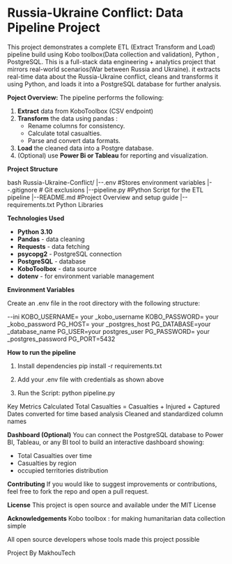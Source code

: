 # Russia-Ukraine Conflict: Data Pipeline Project

This project demonstrates a complete ETL (Extract Transform and Load) pipeline build using Kobo toolbox(Data collection and validation), Python , PostgreSQL.
This is a full-stack data engineering + analytics project that mirrors real-world scenarios(War between Russia and Ukraine).
it extracts real-time data about the Russia-Ukraine conflict, cleans and transforms it using Python, and loads it into a PostgreSQL database for further analysis.

**Poject Overview:**
The pipeline performs the following:

1. **Extract** data from KoboToolbox (CSV endpoint)
2. **Transform** the data  using pandas :
    - Rename columns for consistency.
    - Calculate total casualties.
    - Parse and convert data formats.
3. **Load** the cleaned data into a Postgre database.
4. (Optional) use **Power Bi or Tableau** for reporting and visualization.

**Project Structure**

bash
Russia-Ukraine-Conflict/
|--.env        #Stores environment variables
|--.gitignore  # Git exclusions
|--pipeline.py #Python Script for the ETL pipeline
|--README.md   #Project Overview and setup guide 
|--requirements.txt Python Libraries 

**Technologies Used**

- **Python 3.10**
- **Pandas** - data cleaning
- **Requests** - data fetching
- **psycopg2** - PostgreSQL connection
- **PostgreSQL** - database
- **KoboToolbox** - data source
- **dotenv** - for environment variable management 

**Environment Variables**

Create an .env file in the root directory with the following structure:

--ini
KOBO_USERNAME= your _kobo_username
KOBO_PASSWORD= your _kobo_password
PG_HOST= your _postgres_host
PG_DATABASE=your _database_name
PG_USER=your postgres_user
PG_PASSWORD= your _postgres_password
PG_PORT=5432

**How to run the pipeline**
1) Install dependencies 
pip install -r requirements.txt

2) Add your .env file with credentials as shown above 

3) Run the Script:
python pipeline.py

Key Metrics Calculated
Total Casualties = Casualties + Injured + Captured
Dates converted for time based analysis
Cleaned and standardized column names

**Dashboard (Optional)**
You can connect the PostgreSQL database to Power BI, Tableau, or any BI tool to build an interactive dashboard showing:

- Total Casualties over time 
- Casualties by region
- occupied territories distribution

**Contributing** 
If you would like to suggest improvements or contributions, feel free to fork the repo and open a pull request. 

**License** 
This project is open source and available under the MIT License 

**Acknowledgements**
Kobo toolbox : for making humanitarian data collection simple 

All open source developers whose tools made this project possible 

Project By MakhouTech

